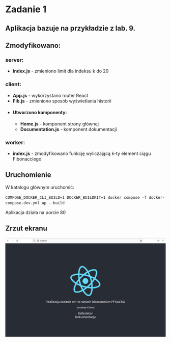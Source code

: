 # Zadanie 1

## Aplikacja bazuje na przykładzie z lab. 9.

## Zmodyfikowano:
### server:
* **index.js** - zmieniono limit dla indeksu k do 20

### client:
* **App.js** - wykorzystano router React
* **Fib.js** - zmieniono sposób wyświetlania historii
* #### **Utworzono komponenty:**
    * **Home.js** - komponent strony głównej
    * **Documentation.js** - komponent dokumentacji

### worker:
* **index.js** - zmodyfikowano funkcję wyliczającą k-ty element ciągu Fibonacciego


## Uruchomienie
W katalogu głównym uruchomić:

`COMPOSE_DOCKER_CLI_BUILD=1 DOCKER_BUILDKIT=1 docker compose -f docker-compose.dev.yml up --build`

Aplikacja działa na porcie 80

## Zrzut ekranu
![zrzut ekranu](misc/app.png "Zrzut ekranu")
